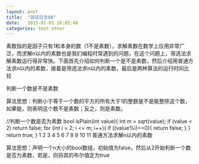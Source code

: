 ```yaml
---
layout: post
title:  "测试日志98"
date:   2015-01-01 16:05:40
categories: test other
---
```

素数指的是因子只有1和本身的数（1不是素数），求解素数在数学上应用非常广泛，而求解n以内的素数也是我们编程时常遇到的问题，在这个问题上，筛选法求解素数运行得非常快。下面首先介绍如何判断一个是不是素数，然后介绍用普通方法求n以内的素数，接着是筛选法求n以内的素数，最后是两种算法的运行时间比较

判断一个数是不是素数

算法思想：判断小于等于一个数的平方的所有大于1的整数是不是能整除这个数，如果能，则表明这个数不是素数；反之，则是素数。

//判断一个数是否为素数 
bool isPlain(int value){
    int m = sqrt(value);
    if (value < 2) return false;
    for (int i = 2; i <= m; i++){
        if ((value%i)==0){
            return false;
        }
    }
    return true;
}
1
2
3
4
5
6
7
8
9
10
11
普通方法求解n以内的素数

算法思想：声明一个n大小的bool数组，初始值为false，然后从2开始判断一个数是否为素数，若是，则将其的布尔值定为true